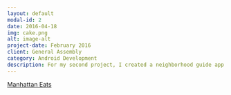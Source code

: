 ```yaml
---
layout: default
modal-id: 2
date: 2016-04-18
img: cake.png
alt: image-alt
project-date: February 2016
client: General Assembly
category: Android Development
description: For my second project, I created a neighborhood guide app. My app allows a user to browse through a pre-populated list of restaurants in the area, display the restaurant's information, and it allows you to map your way to the restaurant. I stored my restaurant data in an SQLite database and using a SQLiteOpenDatabaseHelper, my app can search, retrieve, and edit the columns of restaurant data. The app includes the use of an ArrayAdapter, Listeners, and Intents as well as the implementation of some material design. baaaah
---
```


<a href = "https://github.com/chris-shum/Project-2">Manhattan Eats</a>
